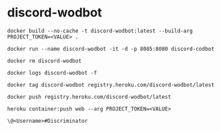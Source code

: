 # discord-wodbot

``docker build --no-cache -t discord-wodbot:latest --build-arg PROJECT_TOKEN=<VALUE> .``

``docker run --name discord-wodbot -it -d -p 8085:8080 discord-codbot``

``docker rm discord-wodbot``

``docker logs discord-wodbot -f``

``docker tag discord-wodbot registry.heroku.com/discord-wodbot/latest``

``docker push registry.heroku.com/discord-wodbot/latest``

``heroku container:push web --arg PROJECT_TOKEN=<VALUE>``

``\@<Username>#Discriminator``
